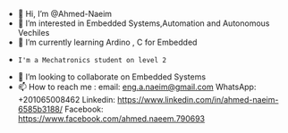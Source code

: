 - 👋 Hi, I’m @Ahmed-Naeim
- 👀 I’m interested in Embedded Systems,Automation and Autonomous Vechiles
- 🌱 I’m currently learning Ardino , C for Embedded 
-     I'm a Mechatronics student on level 2
- 💞️ I’m looking to collaborate on Embedded Systems
- 📫 How to reach me :
email: eng.a.naeim@gmail.com
WhatsApp: +201065008462
Linkedin: https://www.linkedin.com/in/ahmed-naeim-6585b3188/
Facebook: https://www.facebook.com/ahmed.naeem.790693

<!---
Ahmed-Naeim/Ahmed-Naeim is a ✨ special ✨ repository because its `README.md` (this file) appears on your GitHub profile.
You can click the Preview link to take a look at your changes.
--->
